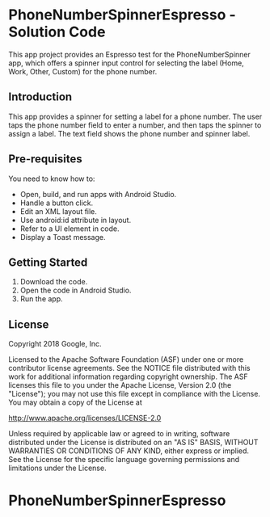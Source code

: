 PhoneNumberSpinnerEspresso - Solution Code
==========================================

This app project provides an Espresso test for the PhoneNumberSpinner app,
which offers a spinner input control for selecting the label (Home, Work,
Other, Custom) for the phone number.

Introduction
------------

This app provides a spinner for setting a label for a phone number. The user
taps the phone number field to enter a number, and then taps the spinner
to assign a label. The text field shows the phone number and spinner label.

Pre-requisites
--------------

You need to know how to:
- Open, build, and run apps with Android Studio.
- Handle a button click.
- Edit an XML layout file.
- Use android:id attribute in layout.
- Refer to a UI element in code.
- Display a Toast message.


Getting Started
---------------

1. Download the code.
2. Open the code in Android Studio.
3. Run the app.


License
-------

Copyright 2018 Google, Inc.

Licensed to the Apache Software Foundation (ASF) under one or more contributor
license agreements.  See the NOTICE file distributed with this work for
additional information regarding copyright ownership.  The ASF licenses this
file to you under the Apache License, Version 2.0 (the "License"); you may not
use this file except in compliance with the License.  You may obtain a copy of
the License at

  http://www.apache.org/licenses/LICENSE-2.0

Unless required by applicable law or agreed to in writing, software
distributed under the License is distributed on an "AS IS" BASIS, WITHOUT
WARRANTIES OR CONDITIONS OF ANY KIND, either express or implied.  See the
License for the specific language governing permissions and limitations under
the License.
# PhoneNumberSpinnerEspresso
